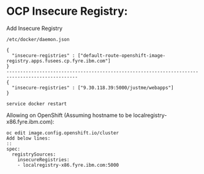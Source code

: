 # OCP Insecure Registry:

Add Insecure Registry 
```
/etc/docker/daemon.json

{
  "insecure-registries" : ["default-route-openshift-image-registry.apps.fusees.cp.fyre.ibm.com"]
}
------------------------------------------------------------------------------------------------
{
  "insecure-registries" : ["9.30.118.39:5000/justme/webapps"]
}

service docker restart
```
Allowing on OpenShift (Assuming hostname to be localregistry-x86.fyre.ibm.com):
```
oc edit image.config.openshift.io/cluster
Add below lines:
::
spec:
  registrySources:
    insecureRegistries:
    - localregistry-x86.fyre.ibm.com:5000
 ```
